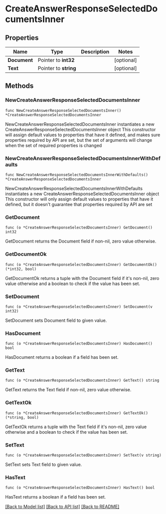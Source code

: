 # CreateAnswerResponseSelectedDocumentsInner

## Properties

Name | Type | Description | Notes
------------ | ------------- | ------------- | -------------
**Document** | Pointer to **int32** |  | [optional] 
**Text** | Pointer to **string** |  | [optional] 

## Methods

### NewCreateAnswerResponseSelectedDocumentsInner

`func NewCreateAnswerResponseSelectedDocumentsInner() *CreateAnswerResponseSelectedDocumentsInner`

NewCreateAnswerResponseSelectedDocumentsInner instantiates a new CreateAnswerResponseSelectedDocumentsInner object
This constructor will assign default values to properties that have it defined,
and makes sure properties required by API are set, but the set of arguments
will change when the set of required properties is changed

### NewCreateAnswerResponseSelectedDocumentsInnerWithDefaults

`func NewCreateAnswerResponseSelectedDocumentsInnerWithDefaults() *CreateAnswerResponseSelectedDocumentsInner`

NewCreateAnswerResponseSelectedDocumentsInnerWithDefaults instantiates a new CreateAnswerResponseSelectedDocumentsInner object
This constructor will only assign default values to properties that have it defined,
but it doesn't guarantee that properties required by API are set

### GetDocument

`func (o *CreateAnswerResponseSelectedDocumentsInner) GetDocument() int32`

GetDocument returns the Document field if non-nil, zero value otherwise.

### GetDocumentOk

`func (o *CreateAnswerResponseSelectedDocumentsInner) GetDocumentOk() (*int32, bool)`

GetDocumentOk returns a tuple with the Document field if it's non-nil, zero value otherwise
and a boolean to check if the value has been set.

### SetDocument

`func (o *CreateAnswerResponseSelectedDocumentsInner) SetDocument(v int32)`

SetDocument sets Document field to given value.

### HasDocument

`func (o *CreateAnswerResponseSelectedDocumentsInner) HasDocument() bool`

HasDocument returns a boolean if a field has been set.

### GetText

`func (o *CreateAnswerResponseSelectedDocumentsInner) GetText() string`

GetText returns the Text field if non-nil, zero value otherwise.

### GetTextOk

`func (o *CreateAnswerResponseSelectedDocumentsInner) GetTextOk() (*string, bool)`

GetTextOk returns a tuple with the Text field if it's non-nil, zero value otherwise
and a boolean to check if the value has been set.

### SetText

`func (o *CreateAnswerResponseSelectedDocumentsInner) SetText(v string)`

SetText sets Text field to given value.

### HasText

`func (o *CreateAnswerResponseSelectedDocumentsInner) HasText() bool`

HasText returns a boolean if a field has been set.


[[Back to Model list]](../README.md#documentation-for-models) [[Back to API list]](../README.md#documentation-for-api-endpoints) [[Back to README]](../README.md)


